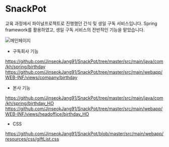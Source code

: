 # SnackPot

교육 과정에서 파이널프로젝트로 진행했던 간식 및 생일 구독 서비스입니다.
Spring framework를 활용하였고, 생일 구독 서비스의 전반적인 기능을 맡았습니다.

![메인페이지](https://user-images.githubusercontent.com/85108311/155107918-44e40322-2ac2-4742-880c-0e69249a7bb5.PNG)

- 구독회사 기능

https://github.com/JinseokJang91/SnackPot/tree/master/src/main/java/com/kh/spring/birthday
https://github.com/JinseokJang91/SnackPot/tree/master/src/main/webapp/WEB-INF/views/company/birthday


- 본사 기능

https://github.com/JinseokJang91/SnackPot/tree/master/src/main/java/com/kh/spring/birthday_HO
https://github.com/JinseokJang91/SnackPot/tree/master/src/main/webapp/WEB-INF/views/headoffice/birthday_HO


- CSS

https://github.com/JinseokJang91/SnackPot/blob/master/src/main/webapp/resources/css/giftList.css
